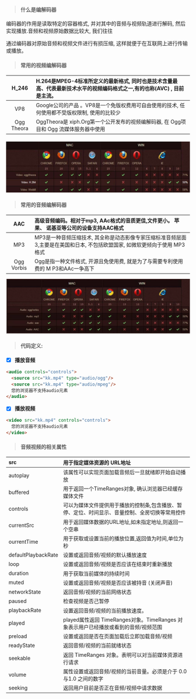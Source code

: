 > #### 什么是编解码器

编码器的作用是读取特定的容器格式, 并对其中的音频与视频轨道进行解码, 然后实现播放.音频和视频原始数据比较大, 我们往往

通过编码器对原始音频和视频文件进行有损压缩, 这样就便于在互联网上进行传输或播放。

> #### 常用的视频编解码器

| H\_246 | H.264是MPEG-4标准所定义的最新格式, 同时也是技术含量最高、代表最新技术水平的视频编码格式之一,有的也称\(AVC\) , 目前是主流。 |
| :---: | :--- |
| VP8 | Google公司的产品 。VP8是一个免版权费用可自由使用的技术, 任何使用都不受版权限制, 使用的比较少 |
| Ogg Theora | OggTheora是 xiph.Org第一个公开发布的视频编解码器, 在 Ogg项目和 Ogg 流媒体服务器中使用 |

#### ![](/assets/kt3.png)

> #### 常用的音频编解码器

| AAC | 高级音频编码。相对于mp3, AAc格式的音质更佳,文件更小。 苹果、 诺基亚等公司的设备支持AAC格式 |
| :---: | :--- |
| MP3 | MP3是一种音频压缩技术, 其全称是动态影像专家压缩标准音频层面3,主要是在美国和日本, 不包括欧盟国家, 如微软更倾向于使用 MP3格式 |
| Ogg Vorbis | Ogg是指一种文件格式, 开源且免使用费, 就是为了与需要专利使用费的 M P3和AAc一争高下 |

![](/assets/微信图片_20190526184709.jpg)

> #### 代码定义:

* [x] **播放音频**

```HTML
<audio controls="controls">
  <source src="kk.mp4" type="audio/ogg"/>
  <source src="kk.mp4" type="audio/mpeg"/>
  您的浏览器不支持audio元素
</audio>
```

* [x] **播放视频**

```HTML
<video src="kk.mp4" controls="controls">
  您的浏览器不支持audio元素
</video>
```

> #### 音频视频的相关属性

| src | 用于指定媒体资源的 URL地址 |
| :--- | :--- |
| autoplay | 该属性可以实现页面加载音频后一旦就绪即开始自动播放 |
| buffered | 用于返回一个TimeRanges对象, 确认浏览器已经缓存媒体文件 |
| controls | 可以为媒体文件提供用于播放的控制条,包含播放、暂停、定位、时间显示、音量控制、全房切换等常用控件 |
| currentSrc | 用于返回媒体数据的URL地址,如未指定地址,则返回一个空串 |
| ourrentTime  | 用于获取或设置当前的播放位置,返回值为时间,单位为秒 |
| defaultPlaybackRate | 设置或返回音频/视频的默认播放速度 |
| loop | 设置或返回音频/视频是否应该在结束时重新播放  |
| duration | 用于获取当前媒体的持续时间 |
| muted  | 设置或返回音频/视频是否应该被持音 \(关闭声音\) |
| networkState  | 返回音频/视频的当前网络状态 |
| paused | 检查视频是否己暂停 |
| playbackRate  | 设置返回音频/视频的当前播放速度。 |
| played | played属性返回 TimeRanges对象。TimeRanges 对象表示用户已经播放或看到的音频/视频范围 |
| preload | 设置或返回是否在页面加载后立即加载音频/视频 |
| readyState  | 返回音频/视频的当前就绪状态 |
| seekable | 返回 TimeRanges 对象。表明可以对当前媒体资源进行请求 |
| volume  | 属性设置或返回音频/视频的当前音量。必须是介于 0.0与1.0 之间的数字 |
| seeking | 返回用户目前是否正在音频/视频中请求数据 |



